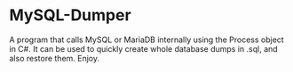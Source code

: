 # MySQL-Dumper
A program that calls MySQL or MariaDB internally using the Process object in C#. It can be used to quickly create whole database dumps in .sql, and also restore them. Enjoy.
